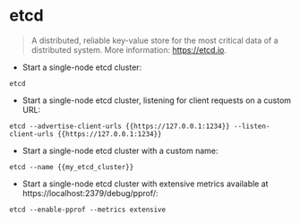 # etcd

> A distributed, reliable key-value store for the most critical data of a distributed system.
> More information: <https://etcd.io>.

- Start a single-node etcd cluster:

`etcd`

- Start a single-node etcd cluster, listening for client requests on a custom URL:

`etcd --advertise-client-urls {{https://127.0.0.1:1234}} --listen-client-urls {{https://127.0.0.1:1234}}`

- Start a single-node etcd cluster with a custom name:

`etcd --name {{my_etcd_cluster}}`

- Start a single-node etcd cluster with extensive metrics available at https://localhost:2379/debug/pprof/:

`etcd --enable-pprof --metrics extensive`

